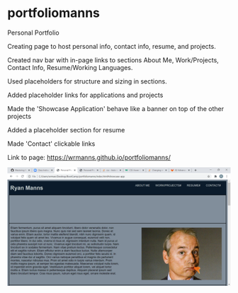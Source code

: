 # portfoliomanns
Personal Portfolio

Creating page to host personal info, contact info, resume, and projects.

Created nav bar with in-page links to sections About Me, Work/Projects, Contact Info, Resume/Working Languages.

Used placeholders for structure and sizing in sections.

Added placeholder links for applications and projects

Made the 'Showcase Application' behave like a banner on top of the other projects

Added a placeholder section for resume

Made 'Contact' clickable links


Link to page: https://wrmanns.github.io/portfoliomanns/

![screenshot1](\screenshots\screenshot1.PNG)